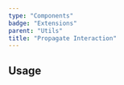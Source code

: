 ```yaml
---
type: "Components"
badge: "Extensions"
parent: "Utils"
title: "Propagate Interaction"
---
```


## Usage
<!--
```jsx
import 'xtend-library/src/extensions/utils/propagate-interaction.js'
```

<script type="text/plain" class="language-markup">
  <button type="button"
    data-xt-propagate-interaction="{ targets: '.btn' }">
    <div class="btn btn--primary">
      propagate interactions here
    </div>
  </button>
</script>
-->
